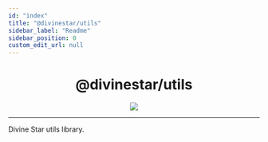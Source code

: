 ```yaml
---
id: "index"
title: "@divinestar/utils"
sidebar_label: "Readme"
sidebar_position: 0
custom_edit_url: null
---
```


<h1 align="center">
@divinestar/utils
</h1>

<p align="center">
<img src="https://divine-star-software.github.io/DigitalAssets/images/logo-small.png"/>
</p>

---

Divine Star utils library.
